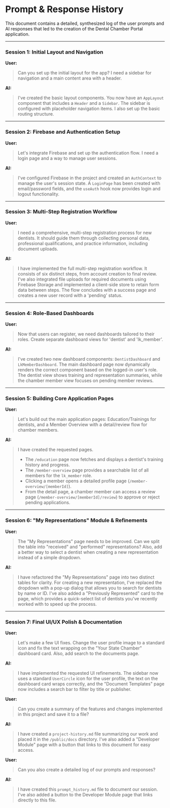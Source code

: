 # Prompt & Response History

This document contains a detailed, synthesized log of the user prompts and AI responses that led to the creation of the Dental Chamber Portal application.

---

### Session 1: Initial Layout and Navigation

**User:**
> Can you set up the initial layout for the app? I need a sidebar for navigation and a main content area with a header.

**AI:**
> I've created the basic layout components. You now have an `AppLayout` component that includes a `Header` and a `Sidebar`. The sidebar is configured with placeholder navigation items. I also set up the basic routing structure.

---

### Session 2: Firebase and Authentication Setup

**User:**
> Let's integrate Firebase and set up the authentication flow. I need a login page and a way to manage user sessions.

**AI:**
> I've configured Firebase in the project and created an `AuthContext` to manage the user's session state. A `LoginPage` has been created with email/password fields, and the `useAuth` hook now provides login and logout functionality.

---

### Session 3: Multi-Step Registration Workflow

**User:**
> I need a comprehensive, multi-step registration process for new dentists. It should guide them through collecting personal data, professional qualifications, and practice information, including document uploads.

**AI:**
> I have implemented the full multi-step registration workflow. It consists of six distinct steps, from account creation to final review. I've also integrated file uploads for required documents using Firebase Storage and implemented a client-side store to retain form data between steps. The flow concludes with a success page and creates a new user record with a 'pending' status.

---

### Session 4: Role-Based Dashboards

**User:**
> Now that users can register, we need dashboards tailored to their roles. Create separate dashboard views for 'dentist' and 'lk_member'.

**AI:**
> I've created two new dashboard components: `DentistDashboard` and `LkMemberDashboard`. The main dashboard page now dynamically renders the correct component based on the logged-in user's role. The dentist view shows training and representation summaries, while the chamber member view focuses on pending member reviews.

---

### Session 5: Building Core Application Pages

**User:**
> Let's build out the main application pages: Education/Trainings for dentists, and a Member Overview with a detail/review flow for chamber members.

**AI:**
> I have created the requested pages.
> - The `/education` page now fetches and displays a dentist's training history and progress.
> - The `/member-overview` page provides a searchable list of all members for the `lk_member` role.
> - Clicking a member opens a detailed profile page (`/member-overview/[memberId]`).
> - From the detail page, a chamber member can access a review page (`/member-overview/[memberId]/review`) to approve or reject pending applications.

---

### Session 6: "My Representations" Module & Refinements

**User:**
> The "My Representations" page needs to be improved. Can we split the table into "received" and "performed" representations? Also, add a better way to select a dentist when creating a new representation instead of a simple dropdown.

**AI:**
> I have refactored the "My Representations" page into two distinct tables for clarity. For creating a new representation, I've replaced the dropdown with a pop-up dialog that allows you to search for dentists by name or ID. I've also added a "Previously Represented" card to the page, which provides a quick-select list of dentists you've recently worked with to speed up the process.

---

### Session 7: Final UI/UX Polish & Documentation

**User:**
> Let's make a few UI fixes. Change the user profile image to a standard icon and fix the text wrapping on the "Your State Chamber" dashboard card. Also, add search to the documents page.

**AI:**
> I have implemented the requested UI refinements. The sidebar now uses a standard `UserCircle` icon for the user profile, the text on the dashboard card wraps correctly, and the "Document Templates" page now includes a search bar to filter by title or publisher.

**User:**
> Can you create a summary of the features and changes implemented in this project and save it to a file?

**AI:**
> I have created a `project-history.md` file summarizing our work and placed it in the `/public/docs` directory. I've also added a "Developer Module" page with a button that links to this document for easy access.

**User:**
> Can you also create a detailed log of our prompts and responses?

**AI:**
> I have created this `prompt_history.md` file to document our session. I've also added a button to the Developer Module page that links directly to this file.